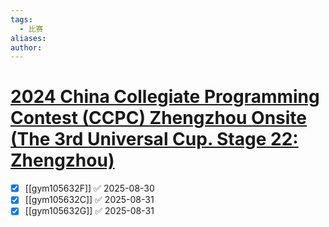 ```yaml
---
tags:
  - 比赛
aliases: 
author:
---
```

# [2024 China Collegiate Programming Contest (CCPC) Zhengzhou Onsite (The 3rd Universal Cup. Stage 22: Zhengzhou)](https://codeforces.com/gym/105632)

- [x] [[gym105632F]] ✅ 2025-08-30
- [x] [[gym105632C]] ✅ 2025-08-31
- [x] [[gym105632G]] ✅ 2025-08-31
